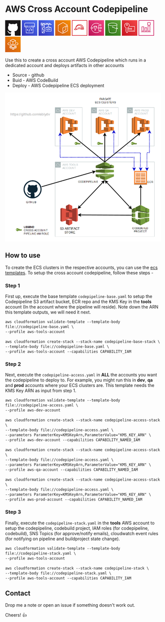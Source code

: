 # AWS Cross Account Codepipeline
![github](https://github.com/abiydv/ref-docs/blob/master/images/logos/github_small.png)
![cp](https://github.com/abiydv/ref-docs/blob/master/images/logos/aws-cp_small.png)
![cb](https://github.com/abiydv/ref-docs/blob/master/images/logos/aws-cb_small.png)
![ecr](https://github.com/abiydv/ref-docs/blob/master/images/logos/aws-ecr_small.png)
![iam](https://github.com/abiydv/ref-docs/blob/master/images/logos/aws-iamrole_small.png)
![sns](https://github.com/abiydv/ref-docs/blob/master/images/logos/aws-sns_small.png)
![s3](https://github.com/abiydv/ref-docs/blob/master/images/logos/aws-s3_small.png)
![kms](https://github.com/abiydv/ref-docs/blob/master/images/logos/aws-kms_small.png)
![cwe](https://github.com/abiydv/ref-docs/blob/master/images/logos/aws-cwevent_small.png)
![ecsf](https://github.com/abiydv/ref-docs/blob/master/images/logos/aws-ecs-fargate_small.png)

Use this to create a cross account AWS Codepipeline which runs in a dedicated account and deploys artifacts in other accounts

- Source - github
- Buid - AWS CodeBuild
- Deploy - AWS Codepipeline ECS deployment

![cross-account-pipeline](https://github.com/abiydv/ref-docs/blob/master/images/arch/cross-account-code-pipeline.png)

## How to use
To create the ECS clusters in the respective accounts, you can use the [ecs templates](../ecs/). To setup the cross account codepipeline, follow these steps - 

### Step 1
First up, execute the base template `codepipeline-base.yaml` to setup the Codepipeline S3 artifact bucket, ECR repo and the KMS Key in the **tools** account (In the account where the pipeline will reside). Note down the ARN this template outputs, we will need it next.

```
aws cloudformation validate-template --template-body file://codepipeline-base.yaml \
--profile aws-tools-account

aws cloudformation create-stack --stack-name codepipeline-base-stack \ 
--template-body file://codepipeline-base.yaml \
--profile aws-tools-account --capabilities CAPABILITY_IAM
```

### Step 2
Next, execute the `codepipeline-access.yaml` in **ALL** the accounts you want the codepipeline to deploy to. For example, you might run this in **dev**, **qa** and **prod** accounts where your ECS clusters are. This template needs the KMS Key ARN as input from step 1.

```
aws cloudformation validate-template --template-body file://codepipeline-access.yaml \
--profile aws-dev-account

aws cloudformation create-stack --stack-name codepipeline-access-stack \
--template-body file://codepipeline-access.yaml \
--parameters ParameterKey=KMSKeyArn,ParameterValue="KMS_KEY_ARN" \
--profile aws-dev-account --capabilities CAPABILITY_NAMED_IAM

aws cloudformation create-stack --stack-name codepipeline-access-stack \
--template-body file://codepipeline-access.yaml \
--parameters ParameterKey=KMSKeyArn,ParameterValue="KMS_KEY_ARN" \
--profile aws-qa-account --capabilities CAPABILITY_NAMED_IAM

aws cloudformation create-stack --stack-name codepipeline-access-stack \
--template-body file://codepipeline-access.yaml \
--parameters ParameterKey=KMSKeyArn,ParameterValue="KMS_KEY_ARN" \
--profile aws-prod-account --capabilities CAPABILITY_NAMED_IAM
```

### Step 3
Finally, execute the `codepipeline-stack.yaml` in the **tools** AWS account to setup the codepipeline, codebuild project, IAM roles (for codepipeline, codebuild), SNS Topics (for approve/notify emails), cloudwatch event rules (for notifying on pipeline and buildproject state change).

```
aws cloudformation validate-template --template-body file://codepipeline-stack.yaml \
--profile aws-tools-account

aws cloudformation create-stack --stack-name codepipeline-stack \
--template-body file://codepipeline-stack.yaml \
--profile aws-tools-account --capabilities CAPABILITY_IAM
```

## Contact

Drop me a note or open an issue if something doesn't work out.

Cheers! :thumbsup:
